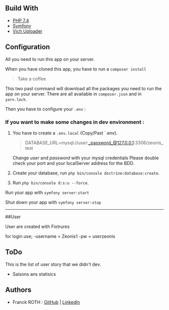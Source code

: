 

## Build With

- [PHP 7.4](https://www.php.net/)
- [Symfony](https://github.com/symfony/symfony)
- [Vich Uploader](https://github.com/dustin10/VichUploaderBundle)

## Configuration

All you need to run this app on your server.

When you have cloned this app, you have to run a `composer install` 
> Take a coffee 

This two past command will download all the packages 
you need to run the app on your server.
There are all available in `composer.json` and in `yarn.lock`.

Then you have to configure your `.env` :

### **If you want to make some changes in dev environment :** 

1. You have to create a `.env.local` (Copy/Past `.env). 
    > DATABASE_URL=mysql://_user_:_password_@127.0.0.1:3306/zeonis_test

    Change _user_ and _password_ with your mysql credentials
    Please double check your port and your localServer address for the BDD.


2. Create your database, run `php bin/console doctrine:database:create`.

3. Run `php bin/console d:s:u --force`.

Run your app with `symfony server:start`

Shut down your app with `symfony server:stop`
  
---

##User

User are created with Fixtrures

for login use;
-username = Zeonis1
-pw = userzeonis

## ToDo
 
This is the list of user story that we didn't dev.

- Saisons ans statisics


## Authors

- Franck ROTH : [GitHub](https://github.com/Franck-Roth) | [LinkedIn](https://www.linkedin.com/in/franck-roth/)
